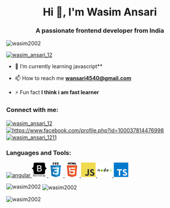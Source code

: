 <h1 align="center">Hi 👋, I'm Wasim Ansari</h1>
<h3 align="center">A passionate frontend developer from India</h3>
<img align="right" width="400" src="https://cdn.dribbble.com/users/1162077/screenshots/3848914/programmer.gif" alt="">

<p align="left"> <img src="https://komarev.com/ghpvc/?username=wasim2002&label=Profile%20views&color=0e75b6&style=flat" alt="wasim2002" /> </p>

<p align="left"> <a href="https://twitter.com/wasim_ansari_12" target="blank"><img src="https://img.shields.io/twitter/follow/wasim_ansari_12?logo=twitter&style=for-the-badge" alt="wasim_ansari_12" /></a> </p>

- 🌱 I’m currently learning  javascript**

- 📫 How to reach me **wansari4540@gmail.com**

- ⚡ Fun fact **I think i am fast learner**

<h3 align="left">Connect with me:</h3>
<p align="left">
<a href="https://twitter.com/wasim_ansari_12" target="blank"><img align="center" src="https://raw.githubusercontent.com/rahuldkjain/github-profile-readme-generator/master/src/images/icons/Social/twitter.svg" alt="wasim_ansari_12" height="30" width="40" /></a>
<a href="https://fb.com/https://www.facebook.com/profile.php?id=100037814476998" target="blank"><img align="center" src="https://raw.githubusercontent.com/rahuldkjain/github-profile-readme-generator/master/src/images/icons/Social/facebook.svg" alt="https://www.facebook.com/profile.php?id=100037814476998" height="30" width="40" /></a>
<a href="https://instagram.com/wasim_ansari_1211" target="blank"><img align="center" src="https://raw.githubusercontent.com/rahuldkjain/github-profile-readme-generator/master/src/images/icons/Social/instagram.svg" alt="wasim_ansari_1211" height="30" width="40" /></a>
</p>

<h3 align="left">Languages and Tools:</h3>
<p align="left"> <a href="https://angular.io" target="_blank" rel="noreferrer"> <img src="https://angular.io/assets/images/logos/angular/angular.svg" alt="angular" width="40" height="40"/> </a> <a href="https://getbootstrap.com" target="_blank" rel="noreferrer"> <img src="https://raw.githubusercontent.com/devicons/devicon/master/icons/bootstrap/bootstrap-plain-wordmark.svg" alt="bootstrap" width="40" height="40"/> </a> <a href="https://www.w3schools.com/css/" target="_blank" rel="noreferrer"> <img src="https://raw.githubusercontent.com/devicons/devicon/master/icons/css3/css3-original-wordmark.svg" alt="css3" width="40" height="40"/> </a> <a href="https://www.w3.org/html/" target="_blank" rel="noreferrer"> <img src="https://raw.githubusercontent.com/devicons/devicon/master/icons/html5/html5-original-wordmark.svg" alt="html5" width="40" height="40"/> </a> <a href="https://developer.mozilla.org/en-US/docs/Web/JavaScript" target="_blank" rel="noreferrer"> <img src="https://raw.githubusercontent.com/devicons/devicon/master/icons/javascript/javascript-original.svg" alt="javascript" width="40" height="40"/> </a> <a href="https://nodejs.org" target="_blank" rel="noreferrer"> <img src="https://raw.githubusercontent.com/devicons/devicon/master/icons/nodejs/nodejs-original-wordmark.svg" alt="nodejs" width="40" height="40"/> </a> <a href="https://www.typescriptlang.org/" target="_blank" rel="noreferrer"> <img src="https://raw.githubusercontent.com/devicons/devicon/master/icons/typescript/typescript-original.svg" alt="typescript" width="40" height="40"/> </a> </p>

<p><img align="left" src="https://github-readme-stats.vercel.app/api/top-langs?username=wasim2002&show_icons=true&locale=en&layout=compact" alt="wasim2002" /></p>

<p>&nbsp;<img align="center" src="https://github-readme-stats.vercel.app/api?username=wasim2002&show_icons=true&locale=en" alt="wasim2002" /></p>

<p><img align="center" src="https://github-readme-streak-stats.herokuapp.com/?user=wasim2002&" alt="wasim2002" /></p>
